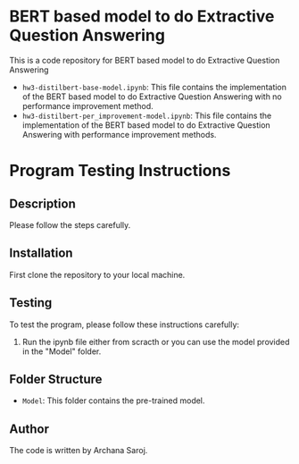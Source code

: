 # BERT based model to do Extractive Question Answering

This is a code repository for BERT based model to do Extractive Question Answering

- `hw3-distilbert-base-model.ipynb`: This file contains the implementation of the BERT based model to do Extractive Question Answering with no performance improvement method.
- `hw3-distilbert-per_improvement-model.ipynb`: This file contains the implementation of the BERT based model to do Extractive Question Answering with  performance improvement methods.


# Program Testing Instructions

## Description

 Please follow the steps carefully.

## Installation

First clone the repository to your local machine.


## Testing

To test the program, please follow these instructions carefully:

1. Run the ipynb file either from scracth or you can use the model provided in the "Model" folder.


## Folder Structure

- `Model`: This folder contains the pre-trained model.
## Author

The code is written by Archana Saroj.
